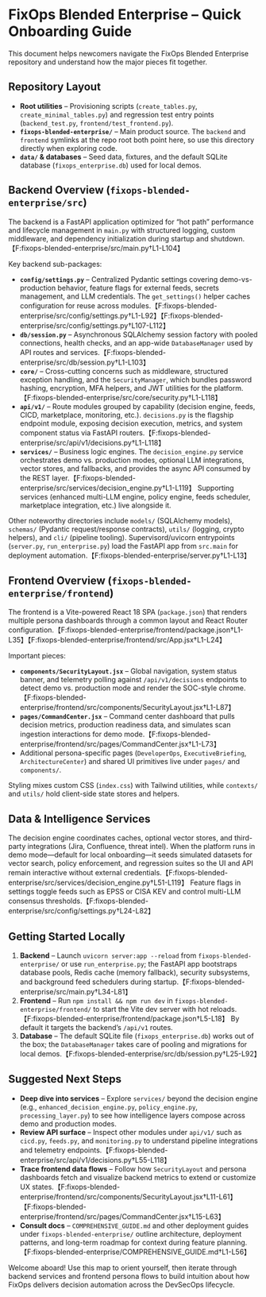 # FixOps Blended Enterprise – Quick Onboarding Guide

This document helps newcomers navigate the FixOps Blended Enterprise repository and understand how the major pieces fit together.

## Repository Layout
- **Root utilities** – Provisioning scripts (`create_tables.py`, `create_minimal_tables.py`) and regression test entry points (`backend_test.py`, `frontend/test_frontend.py`).
- **`fixops-blended-enterprise/`** – Main product source. The `backend` and `frontend` symlinks at the repo root both point here, so use this directory directly when exploring code.
- **`data/` & databases** – Seed data, fixtures, and the default SQLite database (`fixops_enterprise.db`) used for local demos.

## Backend Overview (`fixops-blended-enterprise/src`)
The backend is a FastAPI application optimized for “hot path” performance and lifecycle management in `main.py` with structured logging, custom middleware, and dependency initialization during startup and shutdown.【F:fixops-blended-enterprise/src/main.py†L1-L104】

Key backend sub-packages:
- **`config/settings.py`** – Centralized Pydantic settings covering demo-vs-production behavior, feature flags for external feeds, secrets management, and LLM credentials. The `get_settings()` helper caches configuration for reuse across modules.【F:fixops-blended-enterprise/src/config/settings.py†L1-L92】【F:fixops-blended-enterprise/src/config/settings.py†L107-L112】
- **`db/session.py`** – Asynchronous SQLAlchemy session factory with pooled connections, health checks, and an app-wide `DatabaseManager` used by API routes and services.【F:fixops-blended-enterprise/src/db/session.py†L1-L103】
- **`core/`** – Cross-cutting concerns such as middleware, structured exception handling, and the `SecurityManager`, which bundles password hashing, encryption, MFA helpers, and JWT utilities for the platform.【F:fixops-blended-enterprise/src/core/security.py†L1-L118】
- **`api/v1/`** – Route modules grouped by capability (decision engine, feeds, CICD, marketplace, monitoring, etc.). `decisions.py` is the flagship endpoint module, exposing decision execution, metrics, and system component status via FastAPI routers.【F:fixops-blended-enterprise/src/api/v1/decisions.py†L1-L118】
- **`services/`** – Business logic engines. The `decision_engine.py` service orchestrates demo vs. production modes, optional LLM integrations, vector stores, and fallbacks, and provides the async API consumed by the REST layer.【F:fixops-blended-enterprise/src/services/decision_engine.py†L1-L119】 Supporting services (enhanced multi-LLM engine, policy engine, feeds scheduler, marketplace integration, etc.) live alongside it.

Other noteworthy directories include `models/` (SQLAlchemy models), `schemas/` (Pydantic request/response contracts), `utils/` (logging, crypto helpers), and `cli/` (pipeline tooling). Supervisord/uvicorn entrypoints (`server.py`, `run_enterprise.py`) load the FastAPI app from `src.main` for deployment automation.【F:fixops-blended-enterprise/server.py†L1-L13】

## Frontend Overview (`fixops-blended-enterprise/frontend`)
The frontend is a Vite-powered React 18 SPA (`package.json`) that renders multiple persona dashboards through a common layout and React Router configuration.【F:fixops-blended-enterprise/frontend/package.json†L1-L35】【F:fixops-blended-enterprise/frontend/src/App.jsx†L1-L24】

Important pieces:
- **`components/SecurityLayout.jsx`** – Global navigation, system status banner, and telemetry polling against `/api/v1/decisions` endpoints to detect demo vs. production mode and render the SOC-style chrome.【F:fixops-blended-enterprise/frontend/src/components/SecurityLayout.jsx†L1-L87】
- **`pages/CommandCenter.jsx`** – Command center dashboard that pulls decision metrics, production readiness data, and simulates scan ingestion interactions for demo mode.【F:fixops-blended-enterprise/frontend/src/pages/CommandCenter.jsx†L1-L73】
- Additional persona-specific pages (`DeveloperOps`, `ExecutiveBriefing`, `ArchitectureCenter`) and shared UI primitives live under `pages/` and `components/`.

Styling mixes custom CSS (`index.css`) with Tailwind utilities, while `contexts/` and `utils/` hold client-side state stores and helpers.

## Data & Intelligence Services
The decision engine coordinates caches, optional vector stores, and third-party integrations (Jira, Confluence, threat intel). When the platform runs in demo mode—default for local onboarding—it seeds simulated datasets for vector search, policy enforcement, and regression suites so the UI and API remain interactive without external credentials.【F:fixops-blended-enterprise/src/services/decision_engine.py†L51-L119】 Feature flags in settings toggle feeds such as EPSS or CISA KEV and control multi-LLM consensus thresholds.【F:fixops-blended-enterprise/src/config/settings.py†L24-L82】

## Getting Started Locally
1. **Backend** – Launch `uvicorn server:app --reload` from `fixops-blended-enterprise/` or use `run_enterprise.py`; the FastAPI app bootstraps database pools, Redis cache (memory fallback), security subsystems, and background feed schedulers during startup.【F:fixops-blended-enterprise/src/main.py†L34-L81】
2. **Frontend** – Run `npm install && npm run dev` in `fixops-blended-enterprise/frontend/` to start the Vite dev server with hot reloads.【F:fixops-blended-enterprise/frontend/package.json†L5-L18】 By default it targets the backend’s `/api/v1` routes.
3. **Database** – The default SQLite file (`fixops_enterprise.db`) works out of the box; the `DatabaseManager` takes care of pooling and migrations for local demos.【F:fixops-blended-enterprise/src/db/session.py†L25-L92】

## Suggested Next Steps
- **Deep dive into services** – Explore `services/` beyond the decision engine (e.g., `enhanced_decision_engine.py`, `policy_engine.py`, `processing_layer.py`) to see how intelligence layers compose across demo and production modes.
- **Review API surface** – Inspect other modules under `api/v1/` such as `cicd.py`, `feeds.py`, and `monitoring.py` to understand pipeline integrations and telemetry endpoints.【F:fixops-blended-enterprise/src/api/v1/decisions.py†L55-L118】
- **Trace frontend data flows** – Follow how `SecurityLayout` and persona dashboards fetch and visualize backend metrics to extend or customize UX states.【F:fixops-blended-enterprise/frontend/src/components/SecurityLayout.jsx†L11-L61】【F:fixops-blended-enterprise/frontend/src/pages/CommandCenter.jsx†L15-L63】
- **Consult docs** – `COMPREHENSIVE_GUIDE.md` and other deployment guides under `fixops-blended-enterprise/` outline architecture, deployment patterns, and long-term roadmap for context during feature planning.【F:fixops-blended-enterprise/COMPREHENSIVE_GUIDE.md†L1-L56】

Welcome aboard! Use this map to orient yourself, then iterate through backend services and frontend persona flows to build intuition about how FixOps delivers decision automation across the DevSecOps lifecycle.
